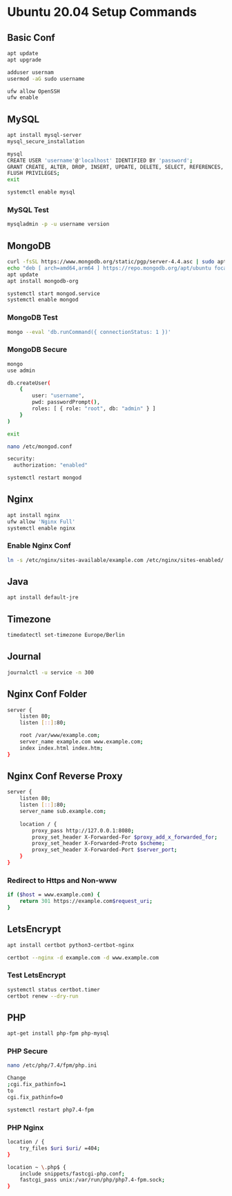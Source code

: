 # **Ubuntu 20.04 Setup Commands**

## Basic Conf
```sh
apt update
apt upgrade

adduser usernam
usermod -aG sudo username

ufw allow OpenSSH
ufw enable
```
## MySQL
```sh
apt install mysql-server
mysql_secure_installation

mysql
CREATE USER 'username'@'localhost' IDENTIFIED BY 'password';
GRANT CREATE, ALTER, DROP, INSERT, UPDATE, DELETE, SELECT, REFERENCES, RELOAD on *.* TO 'username'@'localhost' WITH GRANT OPTION;
FLUSH PRIVILEGES;
exit

systemctl enable mysql
```
### MySQL Test
```sh
mysqladmin -p -u username version
```
## MongoDB
```sh
curl -fsSL https://www.mongodb.org/static/pgp/server-4.4.asc | sudo apt-key add -
echo "deb [ arch=amd64,arm64 ] https://repo.mongodb.org/apt/ubuntu focal/mongodb-org/4.4 multiverse" | sudo tee /etc/apt/sources.list.d/mongodb-org-4.4.list
apt update
apt install mongodb-org

systemctl start mongod.service
systemctl enable mongod
```
### MongoDB Test
```sh
mongo --eval 'db.runCommand({ connectionStatus: 1 })'
```
### MongoDB Secure
```sh
mongo
use admin

db.createUser(
    {
        user: "username",
        pwd: passwordPrompt(),
        roles: [ { role: "root", db: "admin" } ]
    }
)

exit

nano /etc/mongod.conf

security:
  authorization: "enabled"

systemctl restart mongod
```
## Nginx
```sh
apt install nginx
ufw allow 'Nginx Full'
systemctl enable nginx
```
### Enable Nginx Conf
```sh
ln -s /etc/nginx/sites-available/example.com /etc/nginx/sites-enabled/
```
## Java
```sh
apt install default-jre
```
## Timezone
```sh
timedatectl set-timezone Europe/Berlin
```
## Journal
```sh
journalctl -u service -n 300
```

## Nginx Conf Folder
```sh
server {
    listen 80;
    listen [::]:80;

    root /var/www/example.com;
    server_name example.com www.example.com;
    index index.html index.htm;
}
```
## Nginx Conf Reverse Proxy
```sh
server {
    listen 80;
    listen [::]:80;
    server_name sub.example.com;
        
    location / {
        proxy_pass http://127.0.0.1:8080;
        proxy_set_header X-Forwarded-For $proxy_add_x_forwarded_for;
        proxy_set_header X-Forwarded-Proto $scheme;
        proxy_set_header X-Forwarded-Port $server_port;
    }
}
```
### Redirect to Https and Non-www
```sh
if ($host = www.example.com) {
    return 301 https://example.com$request_uri;
}
```

## LetsEncrypt
```sh
apt install certbot python3-certbot-nginx

certbot --nginx -d example.com -d www.example.com
```
### Test LetsEncrypt
```sh
systemctl status certbot.timer
certbot renew --dry-run
```

## PHP
```sh
apt-get install php-fpm php-mysql
```
### PHP Secure
```sh
nano /etc/php/7.4/fpm/php.ini

Change
;cgi.fix_pathinfo=1
to
cgi.fix_pathinfo=0

systemctl restart php7.4-fpm
```
### PHP Nginx
```sh
location / {
    try_files $uri $uri/ =404;
}

location ~ \.php$ {
    include snippets/fastcgi-php.conf;
    fastcgi_pass unix:/var/run/php/php7.4-fpm.sock;
}
```
